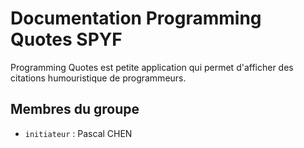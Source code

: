 # Documentation Programming Quotes SPYF

Programming Quotes est petite application qui permet d'afficher des citations humouristique de programmeurs. 

## Membres du groupe

- `initiateur` : Pascal CHEN
